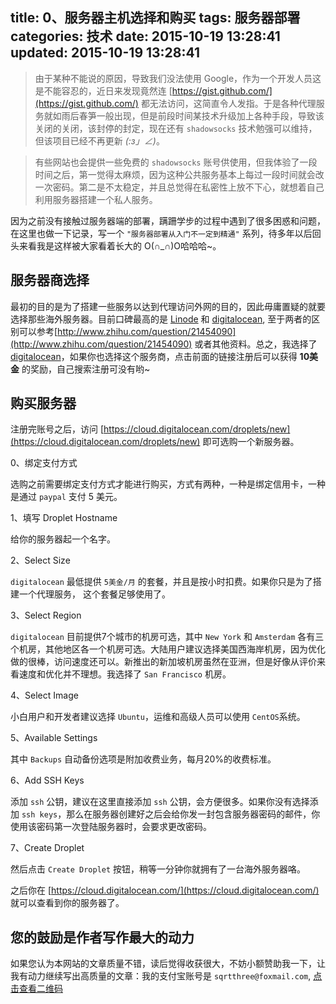 title: 0、服务器主机选择和购买
tags: 服务器部署
categories: 技术
date: 2015-10-19 13:28:41
updated: 2015-10-19 13:28:41
---

> 由于某种不能说的原因，导致我们没法使用 Google，作为一个开发人员这是不能容忍的，近日来发现竟然连 [https://gist.github.com/](https://gist.github.com/) 都无法访问，这简直令人发指。于是各种代理服务就如雨后春笋一般出现，但是前段时间某技术升级加上各种手段，导致该关闭的关闭，该封停的封定，现在还有 `shadowsocks` 技术勉强可以维持，但该项目已经不再更新 _(:з」∠)_。

> 有些网站也会提供一些免费的 `shadowsocks` 账号供使用，但我体验了一段时间之后，第一觉得太麻烦，因为这种公共服务基本上每过一段时间就会改一次密码。第二是不太稳定，并且总觉得在私密性上放不下心，就想着自己利用服务器搭建一个私人服务。

因为之前没有接触过服务器端的部署，蹒跚学步的过程中遇到了很多困惑和问题，在这里也做一下记录，写一个 `"服务器部署从入门不一定到精通"` 系列，待多年以后回头来看我是这样被大家看着长大的 O(∩_∩)O哈哈哈~。

<!-- more -->

## 服务器商选择

最初的目的是为了搭建一些服务以达到代理访问外网的目的，因此毋庸置疑的就要选择那些海外服务器。目前口碑最高的是 [Linode](https://www.linode.com/) 和 [digitalocean](https://www.digitalocean.com/?refcode=d2b2550b5631), 至于两者的区别可以参考[http://www.zhihu.com/question/21454090](http://www.zhihu.com/question/21454090) 或者其他资料。总之，我选择了 [digitalocean](https://www.digitalocean.com/?refcode=d2b2550b5631)，如果你也选择这个服务商，点击前面的链接注册后可以获得 **10美金** 的奖励，自己搜索注册可没有哟~

## 购买服务器

注册完账号之后，访问 [https://cloud.digitalocean.com/droplets/new](https://cloud.digitalocean.com/droplets/new) 即可选购一个新服务器。

0、绑定支付方式

选购之前需要绑定支付方式才能进行购买，方式有两种，一种是绑定信用卡，一种是通过 `paypal` 支付 5 美元。

1、填写 Droplet Hostname

给你的服务器起一个名字。

2、Select Size

`digitalocean` 最低提供 `5美金/月` 的套餐，并且是按小时扣费。如果你只是为了搭建一个代理服务， 这个套餐足够使用了。

3、Select Region

`digitalocean` 目前提供7个城市的机房可选，其中 `New York` 和 `Amsterdam` 各有三个机房，其他地区各一个机房可选。大陆用户建议选择美国西海岸机房，因为优化做的很棒，访问速度还可以。新推出的新加坡机房虽然在亚洲，但是好像从评价来看速度和优化并不理想。我选择了 `San Francisco` 机房。

4、Select Image

小白用户和开发者建议选择 `Ubuntu`，运维和高级人员可以使用 `CentOS`系统。

5、Available Settings

其中 `Backups` 自动备份选项是附加收费业务，每月20%的收费标准。

6、Add SSH Keys

添加 `ssh` 公钥，建议在这里直接添加 `ssh` 公钥，会方便很多。如果你没有选择添加 `ssh keys`，那么在服务器创建好之后会给你发一封包含服务器密码的邮件，你使用该密码第一次登陆服务器时，会要求更改密码。

7、Create Droplet

然后点击 `Create Droplet` 按钮，稍等一分钟你就拥有了一台海外服务器咯。

之后你在 [https://cloud.digitalocean.com/](https://cloud.digitalocean.com/) 就可以查看到你的服务器了。


## 您的鼓励是作者写作最大的动力

如果您认为本网站的文章质量不错，读后觉得收获很大，不妨小额赞助我一下，让我有动力继续写出高质量的文章：我的支付宝账号是 `sqrtthree@foxmail.com`, [点击查看二维码](http://7xl8me.com1.z0.glb.clouddn.com/alipay.JPG)
